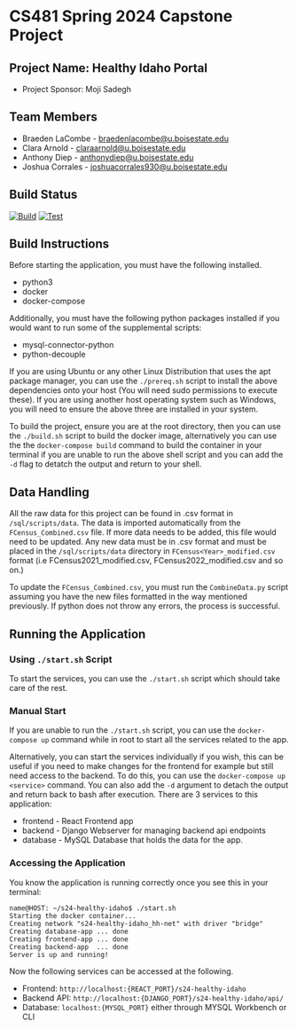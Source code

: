 # CS481 Spring 2024 Capstone Project

## Project Name: Healthy Idaho Portal

- Project Sponsor: Moji Sadegh

## Team Members

- Braeden LaCombe - <braedenlacombe@u.boisestate.edu>
- Clara Arnold - <claraarnold@u.boisestate.edu>
- Anthony Diep - <anthonydiep@u.boisestate.edu>
- Joshua Corrales - <joshuacorrales930@u.boisestate.edu>

## Build Status

[![Build](https://github.com/cs481-ekh/s24-healthy-idaho/actions/workflows/build.yml/badge.svg)](https://github.com/cs481-ekh/s24-healthy-idaho/actions/workflows/build.yml)
[![Test](https://github.com/cs481-ekh/s24-healthy-idaho/actions/workflows/test.yml/badge.svg)](https://github.com/cs481-ekh/s24-healthy-idaho/actions/workflows/test.yml)

## Build Instructions

Before starting the application, you must have the following installed.

- python3
- docker
- docker-compose

Additionally, you must have the following python packages installed if you would want to run some of the supplemental scripts:

- mysql-connector-python
- python-decouple

If you are using Ubuntu or any other Linux Distribution that uses the apt package manager, you can use the ```./prereq.sh``` script to install the above dependencies onto your host (You will need sudo permissions to execute these). If you are using another host operating system such as Windows, you will need to ensure the above three are installed in your system.

To build the project, ensure you are at the root directory, then you can use the ```./build.sh``` script to build the docker image, alternatively you can use the the ```docker-compose build``` command to build the container in your terminal if you are unable to run the above shell script and you can add the `-d` flag to detatch the output and return to your shell.

## Data Handling

All the raw data for this project can be found in .csv format in `/sql/scripts/data`. The data is imported automatically from the `FCensus_Combined.csv` file. If more data needs to be added, this file would need to be updated. Any new data must be in .csv format and must be placed in the `/sql/scripts/data` directory in `FCensus<Year>_modified.csv` format (i.e FCensus2021_modified.csv, FCensus2022_modified.csv and so on.)

To update the `FCensus_Combined.csv`, you must run the `CombineData.py` script assuming you have the new files formatted in the way mentioned previously. If python does not throw any errors, the process is successful.

## Running the Application

### Using ```./start.sh``` Script

To start the services, you can use the ```./start.sh``` script which should take care of the rest. 

### Manual Start

If you are unable to run the ```./start.sh``` script, you can use the ```docker-compose up``` command while in root to start all the services related to the app.

Alternatively, you can start the services individually if you wish, this can be useful if you need to make changes for the frontend for example but still need access to the backend. To do this, you can use the ```docker-compose up <service>``` command. You can also add the ```-d``` argument to detach the output and return back to bash after execution. There are 3 services to this application:

- frontend - React Frontend app
- backend - Django Webserver for managing backend api endpoints
- database - MySQL Database that holds the data for the app.

### Accessing the Application

You know the application is running correctly once you see this in your terminal:

```shell
name@HOST: ~/s24-healthy-idaho$ ./start.sh 
Starting the docker container...
Creating network "s24-healthy-idaho_hh-net" with driver "bridge"
Creating database-app ... done
Creating frontend-app ... done
Creating backend-app  ... done
Server is up and running!
```
Now the following services can be accessed at the following.

- Frontend: ```http://localhost:{REACT_PORT}/s24-healthy-idaho```
- Backend API: ```http://localhost:{DJANGO_PORT}/s24-healthy-idaho/api/```
- Database: ```localhost:{MYSQL_PORT}``` either through MYSQL Workbench or CLI



